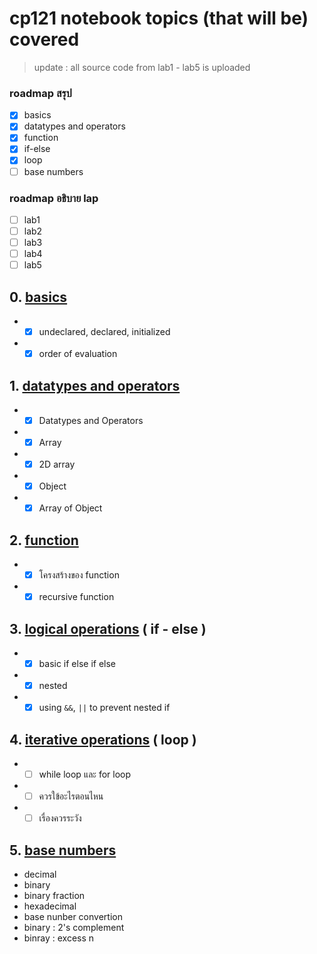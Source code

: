 # cp121 notebook topics (that will be) covered
> update : all source code from lab1 - lab5 is uploaded
### roadmap สรุป
  - [x] basics
  - [x] datatypes and operators
  - [x] function
  - [x] if-else
  - [x] loop
  - [ ] base numbers
### roadmap อธิบาย lap 
  - [ ] lab1
  - [ ] lab2
  - [ ] lab3
  - [ ] lab4
  - [ ] lab5
## 0. [basics](0-basics.md)
* - [x] undeclared, declared, initialized
* - [x] order of evaluation
## 1. [datatypes and operators](1-data.md)
* - [x] Datatypes and Operators
* - [x] Array
* - [x] 2D array
* - [x] Object
* - [x] Array of Object
## 2. [function](2-function.md)
* - [x] โครงสร้างของ function
* - [x] recursive function
## 3. [logical operations](3-logical.md) ( if - else )
* - [x] basic if else if else
* - [x] nested
* - [x] using `&&`, `||` to prevent nested if 
## 4. [iterative operations](4-iterative.md) ( loop )
* - [ ] while loop และ for loop
* - [ ] ควรใข้อะไรตอนไหน
* - [ ] เรื่องควรระวัง 
## 5. [base numbers](6-base.md)
* decimal
* binary
* binary fraction
* hexadecimal
* base nunber convertion
* binary : 2's complement
* binray : excess n



